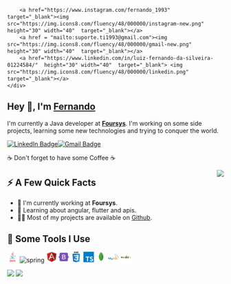 
        <a href="https://www.instagram.com/fernando_1993"  target="_blank"><img src="https://img.icons8.com/fluency/48/000000/instagram-new.png"  height="30" width="40"  target="_blank"></a>
        <a href = "mailto:suporte.ti1993@gmail.com"><img src="https://img.icons8.com/fluency/48/000000/gmail-new.png"  height="30" width="40"  target="_blank"></a>
        <a href="https://www.linkedin.com/in/luiz-fernando-da-silveira-01224584/"  height="30" width="40"  target="_blank"> <img src="https://img.icons8.com/fluency/48/000000/linkedin.png" target="_blank"></a> 
    </div>




<h2>Hey 👋, I'm <a href="https://stanleylim.me/">Fernando</a></h2>
<p>I'm currently a Java developer at <strong><a href="https://www.foursys.com.br">Foursys</a></strong>. I'm working on some side projects, learning some new technologies and trying to conquer the world.</p>
<p><a href="https://www.linkedin.com/in/luiz-fernando-da-silveira-01224584/"><img src="https://img.shields.io/badge/-%40fernando-0077B5?style=flat-square&amp;labelColor=0077B5&amp;logo=LinkedIn&amp;link=https://www.linkedin.com/in/luiz-fernando-da-silveira-01224584" alt="LinkedIn Badge"></a><a href="mailto:luizfernando962@gmail.com"><img src="https://img.shields.io/badge/-%40fernando-BB001B?style=flat-square&amp;labelColor=BB001B;logo=Gmail&amp;" alt="Gmail Badge"></a></p>
<p>☕ Don't forget to have some Coffee ☕</p>
<img align="right" src="https://media1.giphy.com/media/13HgwGsXF0aiGY/giphy.gif" />
<h2>⚡️ A Few Quick Facts</h2>
<ul>
<li>🔭 I'm currently working at <strong>Foursys</strong>.</li>
 <li>📝 Learning about angular, flutter and apis.</li>
<li>👨‍💻 Most of my projects are available on <a href="https://github.com/feeh0710/feeh0710">Github</a>.</li>
</ul>
<h2>🚀 Some Tools I Use</h2>
<p align="left">
 <img src="https://raw.githubusercontent.com/devicons/devicon/master/icons/java/java-original-wordmark.svg" alt="java" width="25" height="25" />
 <img src="https://www.vectorlogo.zone/logos/springio/springio-icon.svg" alt="spring" width="25" height="25" />
<img src="https://raw.githubusercontent.com/devicons/devicon/master/icons/angularjs/angularjs-original.svg" alt="angular-js" width="25" height="25" />
<img src="https://raw.githubusercontent.com/devicons/devicon/master/icons/bootstrap/bootstrap-plain.svg" alt="bootstrap" width="25" height="25" />
<img src="https://raw.githubusercontent.com/devicons/devicon/master/icons/css3/css3-original-wordmark.svg" alt="css3" width="25" height="25" />
<img src="https://raw.githubusercontent.com/devicons/devicon/master/icons/typescript/typescript-original.svg" alt="typescript" width="25" height="25" />
<img src="https://raw.githubusercontent.com/devicons/devicon/master/icons/mongodb/mongodb-original.svg" alt="mongodb" width="25" height="25" />
<img src="https://raw.githubusercontent.com/devicons/devicon/master/icons/mysql/mysql-original-wordmark.svg" alt="mysql" width="25" height="25" />
<img src="https://raw.githubusercontent.com/devicons/devicon/master/icons/nodejs/nodejs-original-wordmark.svg" alt="nodejs" width="25" height="25" />
</p>
 <p>    
  <img height="180em" src="https://github-readme-stats.vercel.app/api?username=feeh0710&show_icons=true&theme=dark&include_all_commits=true&count_private=dark"/>
  <img height="180em" src="https://github-readme-stats.vercel.app/api/top-langs/?username=feeh0710&langs_count=5&theme=dark"/>
</p>

